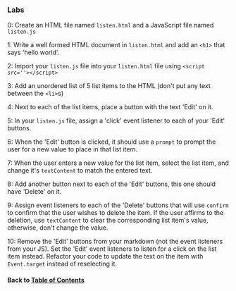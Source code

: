 ### Labs
0: Create an HTML file named `listen.html` and a JavaScript file named `listen.js`  
  
1: Write a well formed HTML document in `listen.html` and add an `<h1>` that says 'hello world'.  
  
2: Import your `listen.js` file into your `listen.html` file using `<script src=''></script>`  
  
  
3: Add an unordered list of 5 list items to the HTML (don't put any text between the `<li>`s)  
  
4: Next to each of the list items, place a button with the text 'Edit' on it.  
  
5: In your `listen.js` file, assign a 'click' event listener to each of your 'Edit' buttons.  
  
6: When the 'Edit' button is clicked, it should use a `prompt` to prompt the user for a new value to place in that list item.  
  
7: When the user enters a new value for the list item, select the list item, and change it's `textContent` to match the entered text.  
  
8: Add another button next to each of the 'Edit' buttons, this one should have 'Delete' on it.  
  
9: Assign event listeners to each of the 'Delete' buttons that will use `confirm` to confirm that the user wishes to delete the item. If the user affirms to the deletion, use `textContent` to clear the corresponding list item's value, otherwise, don't change the value.  
  
10: Remove the 'Edit' buttons from your markdown (not the event listeners from your JS). Set the 'Edit' event listeners to listen for a click on the list item instead. Refactor your code to update the text on the item with `Event.target` instead of reselecting it.

#### Back to [Table of Contents](../README.md)